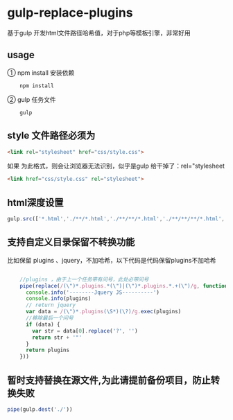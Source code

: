 # gulp-replace-plugins
基于gulp 开发html文件路径哈希值，对于php等模板引擎，非常好用

## usage
①  npm install 安装依赖
```npm
	npm install 
```

②  gulp 任务文件
```npm
	gulp 
```
## style 文件路径必须为

```html
<link rel="stylesheet" href="css/style.css">
```

如果 为此格式，则会让浏览器无法识别，似乎是gulp 给干掉了：rel="stylesheet
```html
<link href="css/style.css" rel="stylesheet">
```

## html深度设置
```js
gulp.src(['*.html','./**/*.html','./**/**/*.html','./**/**/**/*.html','./**/**/**/**/*.html'])
```

## 支持自定义目录保留不转换功能
比如保留 plugins 、jquery，不加哈希，以下代码是代码保留plugins不加哈希
```js

    //plugins ，由于上一个任务带有问号，此处必带问号
    pipe(replace(/(\")*.plugins.*(\")|(\")*.plugins.*.+(\")/g, function (plugins) {
      console.info('--------Jquery JS----------')
      console.info(plugins)
      // return jquery
      var data = /(\")*.plugins(\S*)(\?)/g.exec(plugins)
      //移除最后一个问号
      if (data) {
        var str = data[0].replace('?', '')
        return str + '"'
      }
      return plugins
    }))

```


## 暂时支持替换在源文件,为此请提前备份项目，防止转换失败
```js
pipe(gulp.dest('./'))
```


